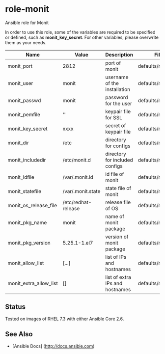 # role-monit
Ansible role for Monit

In order to use this role, some of the variables are required to be specified or defined, such as **monit_key_secret**. For other variables, please overwrite them as your needs.

| Name                         | Value                        | Description                       | File              |
| ---                          | ---                          | ---                               | ---               |
| monit_port                   | 2812                         | port of monit                     | defaults/main.yml |
| monit_user                   | monit                        | username of the installation      | defaults/main.yml |
| monit_passwd                 | monit                        | password for the user             | defaults/main.yml |
| monit_pemfile                | ''                           | keypair file for SSL              | defaults/main.yml |
| monit_key_secret             | xxxx                         | secret of keypair file            | defaults/main.yml |
| monit_dir                    | /etc                         | directory for configs             | defaults/main.yml |
| monit_includedir             | /etc/monit.d                 | directory for included configs    | defaults/main.yml |
| monit_idfile                 | /var/.monit.id               | id file of monit                  | defaults/main.yml |
| monit_statefile              | /var/.monit.state            | state file of monit               | defaults/main.yml |
| monit_os_release_file        | /etc/redhat-release          | release file of OS                | defaults/main.yml |
| monit_pkg_name               | monit                        | name of monit package             | defaults/main.yml |
| monit_pkg_version            | 5.25.1-1.el7                 | version of monit package          | defaults/main.yml |
| monit_allow_list             | [...]                        | list of IPs and hostnames         | defaults/main.yml |
| monit_extra_allow_list       | []                           | list of extra IPs and hostnames   | defaults/main.yml |

## Status

Tested on images of RHEL 7.3 with either Ansible Core 2.6.

## See Also
* [Ansible Docs] (http://docs.ansible.com)
